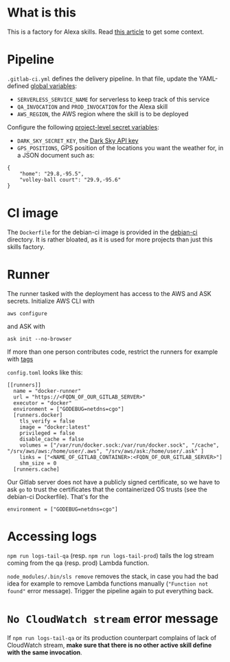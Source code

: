 # What is this

This is a factory for Alexa skills.
Read [this article]() to get some context.


# Pipeline

`.gitlab-ci.yml` defines the delivery pipeline.
In that file, update the YAML-defined [global variables](https://docs.gitlab.com/ee/ci/yaml/README.html#variables):
- `SERVERLESS_SERVICE_NAME` for serverless to keep track of this service
- `QA_INVOCATION` and `PROD_INVOCATION` for the Alexa skill
- `AWS_REGION`, the AWS region where the skill is to be deployed

Configure the following [project-level secret variables](https://docs.gitlab.com/ee/ci/variables/#secret-variables):
- `DARK_SKY_SECRET_KEY`, the [Dark Sky API key](https://darksky.net/dev)
- `GPS_POSITIONS`, GPS position of the locations you want the weather for, in a JSON document such as:
```
{
    "home": "29.8,-95.5",
    "volley-ball court": "29.9,-95.6"
}
```
# CI image

The `Dockerfile` for the debian-ci image is provided in the [debian-ci](debian-ci) directory.
It is rather bloated, as it is used for more projects than just this skills factory.

# Runner

The runner tasked with the deployment has access to the AWS and ASK secrets.
Initialize AWS CLI with
```
aws configure
```
and ASK with
```
ask init --no-browser
```

If more than one person contributes code, restrict the runners for example with
[tags](https://docs.gitlab.com/ee/ci/yaml/#tags)

`config.toml` looks like this:

```
[[runners]]
  name = "docker-runner"
  url = "https://<FQDN_OF_OUR_GITLAB_SERVER>"
  executor = "docker"
  environment = ["GODEBUG=netdns=cgo"]
  [runners.docker]
    tls_verify = false
    image = "docker:latest"
    privileged = false
    disable_cache = false
    volumes = ["/var/run/docker.sock:/var/run/docker.sock", "/cache", "/srv/aws/aws:/home/user/.aws", "/srv/aws/ask:/home/user/.ask" ]
    links = ["<NAME_OF_GITLAB_CONTAINER>:<FQDN_OF_OUR_GITLAB_SERVER>"]
    shm_size = 0
  [runners.cache]
```

Our Gitlab server does not have a publicly signed certificate, so we have to ask `go` to trust the certificates that the containerized OS trusts (see the debian-ci Dockerfile).
That's for the
```
environment = ["GODEBUG=netdns=cgo"]
```

# Accessing logs

```npm run logs-tail-qa``` (resp. ```npm run logs-tail-prod```) tails the log stream coming from the qa (resp. prod) Lambda function.

```node_modules/.bin/sls remove``` removes the stack, in case you had the
bad idea for example to remove Lambda functions manually
(```"Function not found"``` error message).
Trigger the pipeline again to put everything back.

# `No CloudWatch stream` error message

If ```npm run logs-tail-qa``` or its production counterpart complains of lack of CloudWatch stream,
**make sure that there is no other active skill define with the same invocation**.

